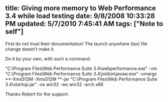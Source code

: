 title: Giving more memory to Web Performance 3.4 while load testing
date: 9/8/2008 10:33:28 PM
updated: 5/7/2010 7:45:41 AM
tags: ["Note to self"]
---
First do not trust their documentation! The launch anywhere (lax) file change doesn’t make it.

Do it by your own, with such a command:

"C:\Program Files\Web Performance Suite 3.4\webperformance.exe" -vm "C:\Program Files\Web Performance Suite 3.4\jre\bin\javaw.exe" -vmargs **-Xmx512M -Xms512M **-jar "C:\Program Files\Web Performance Suite 3.4\startup.jar" -os win32 -ws win32 -arch x86

Thanks Robert for the support.
